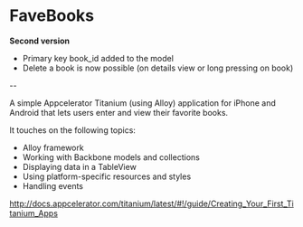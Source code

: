 FaveBooks
=========

__Second version__
- Primary key book_id added to the model
- Delete a book is now possible (on details view or long pressing on book)

--

A simple Appcelerator Titanium (using Alloy) application for iPhone and Android that lets users enter and view their favorite books.

It touches on the following topics:
- Alloy framework
- Working with Backbone models and collections
- Displaying data in a TableView
- Using platform-specific resources and styles
- Handling events

http://docs.appcelerator.com/titanium/latest/#!/guide/Creating_Your_First_Titanium_Apps

